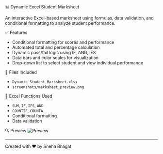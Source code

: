 
📊 Dynamic Excel Student Marksheet

An interactive Excel-based marksheet using formulas, data validation, and conditional formatting to analyze student performance.

✅ Features
  - Conditional formatting for scores and performance
  - Automated total and percentage calculation
  - Dynamic pass/fail logic using IF, AND, IFS
  - Data bars and color scales for visualization
  - Drop-down list to select student and view individual performance

📁 Files Included
  - `Dynamic_Student_Marksheet.xlsx`
  - `screenshots/marksheet_preview.png`

🧠 Excel Functions Used
  - `SUM`, `IF`, `IFS`, `AND`
  - `COUNTIF`, `COUNTA`
  - Conditional formatting
  - Data validation

🔍 Preview
![Preview](screenshots/marksheet_preview.png)

---

Created with ❤️ by Sneha Bhagat
